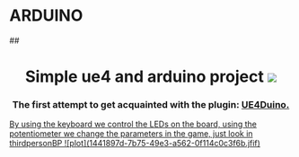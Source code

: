 # ARDUINO
##<h1 align="center"> Simple ue4 and arduino project
<img src="https://github.com/blackcater/blackcater/raw/main/images/Hi.gif" height="32"/></h1>
<h3 align="center">The first attempt to get acquainted with the plugin: <a href="https://github.com/RVillani/UE4Duino" target="_blank"> UE4Duino.</h3>
By using the keyboard we control the LEDs on the board, using the potentiometer we change the parameters in the game, just look in thirdpersonBP
![plot](1441897d-7b75-49e3-a562-0f114c0c3f6b.jfif)
